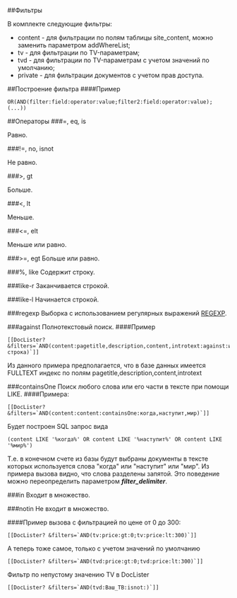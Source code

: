 ##Фильтры

В комплекте следующие фильтры:

* content - для фильтрации по полям таблицы site_content, можно заменить параметром addWhereList;
* tv - для фильтрации по TV-параметрам;
* tvd - для фильтрации по TV-параметрам с учетом значений по умолчанию;
* private - для фильтрации документов с учетом прав доступа.

##Построение фильтра
####Пример
```
OR(AND(filter:field:operator:value;filter2:field:operator:value);(...))
```

##Операторы
###=, eq, is

Равно.

###!=, no, isnot

Не равно.

###>, gt

Больше.

###<, lt

Меньше.

###<=, elt

Меньше или равно.

###>=, egt
Больше или равно.

###%, like
Содержит строку.

###like-r
Заканчивается строкой.

###like-l
Начинается строкой.

###regexp
Выборка с использованием регулярных выражений [REGEXP](https://dev.mysql.com/doc/refman/5.5/en/regexp.html).

###against
Полнотекстовый поиск.
####Пример
```
[[DocLister? &filters=`AND(content:pagetitle,description,content,introtext:against:искомая строка)`]]
```
Из данного примера предполагается, что в базе данных имеется FULLTEXT индекс по полям pagetitle,description,content,introtext

###containsOne
Поиск любого слова или его части в тексте при помощи LIKE.
####Примера:
```
[[DocLister? &filters=`AND(content:content:containsOne:когда,наступит,мир)`]]
```
Будет построен SQL запрос вида
```
(content LIKE '%когда%' OR content LIKE '%наступит%' OR content LIKE '%мир%')
```
Т.е. в конечном счете из базы будут выбраны документы в тексте которых используется слова "когда" или "наступит" или "мир".
Из примера вызова видно, что слова разделены запятой. Это поведение можно переопределить параметром ___filter_delimiter___.

###in
Входит в множество.

###notin
Не входит в множество.

####Пример вызова с фильтрацией по цене от 0 до 300:

```
[[DocLister? &filters=`AND(tv:price:gt:0;tv:price:lt:300)`]]
```

А теперь тоже самое, только с учетом значений по умолчанию

```
[[DocLister? &filters=`AND(tvd:price:gt:0;tvd:price:lt:300)`]]
```

Фильтр по непустому значению TV в DocLister
```
[[DocLister? &filters=`AND(tvd:Ваш_ТВ:isnot:)`]]
```
